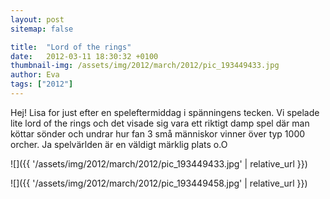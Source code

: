 ```yaml
---
layout: post
sitemap: false

title:  "Lord of the rings"
date:   2012-03-11 18:30:32 +0100
thumbnail-img: /assets/img/2012/march/2012/pic_193449433.jpg
author: Eva
tags: ["2012"]
---
```


Hej! Lisa for just efter en speleftermiddag i spänningens tecken. Vi spelade lite lord of the rings och det visade sig vara ett riktigt damp spel där man köttar sönder och undrar hur fan 3 små människor vinner över typ 1000 orcher. Ja spelvärlden är en väldigt märklig plats o.O

![]({{ '/assets/img/2012/march/2012/pic_193449433.jpg'  | relative_url }})

![]({{ '/assets/img/2012/march/2012/pic_193449458.jpg'  | relative_url }})

